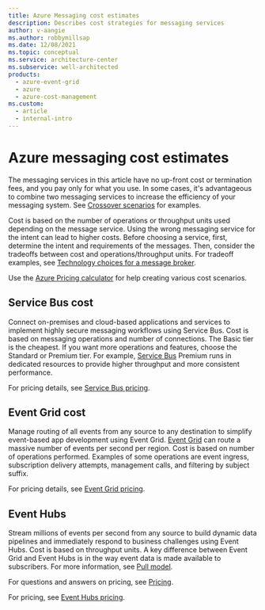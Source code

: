 ```yaml
---
title: Azure Messaging cost estimates
description: Describes cost strategies for messaging services
author: v-aangie
ms.author: robbymillsap
ms.date: 12/08/2021
ms.topic: conceptual
ms.service: architecture-center
ms.subservice: well-architected
products:
  - azure-event-grid
  - azure
  - azure-cost-management
ms.custom:
  - article
  - internal-intro
---
```


# Azure messaging cost estimates

The messaging services in this article have no up-front cost or termination fees, and you pay only for what you use. In some cases, it's advantageous to combine two messaging services to increase the efficiency of your messaging system. See [Crossover scenarios](/azure/architecture/guide/technology-choices/messaging#crossover-scenarios) for examples.

Cost is based on the number of operations or throughput units used depending on the message service. Using the wrong messaging service for the intent can lead to higher costs. Before choosing a service, first, determine the intent and requirements of the messages. Then, consider the tradeoffs between cost and operations/throughput units. For tradeoff examples, see [Technology choices for a message broker](/azure/architecture/guide/technology-choices/messaging#technology-choices-for-a-message-broker).

Use the [Azure Pricing calculator](https://azure.microsoft.com/pricing/calculator/) for help creating various cost scenarios.

## Service Bus cost

Connect on-premises and cloud-based applications and services to implement highly secure messaging workflows using Service Bus. Cost is based on messaging operations and number of connections. The Basic tier is the cheapest. If you want more operations and features, choose the Standard or Premium tier. For example, [Service Bus](/azure/architecture/reference-architectures/enterprise-integration/queues-events#service-bus) Premium runs in dedicated resources to provide higher throughput and more consistent performance.

For pricing details, see [Service Bus pricing](https://azure.microsoft.com/pricing/details/service-bus/).

## Event Grid cost

Manage routing of all events from any source to any destination to simplify event-based app development using Event Grid. [Event Grid](/azure/architecture/reference-architectures/serverless/cloud-automation#event-grid) can route a massive number of events per second per region. Cost is based on number of operations performed. Examples of some operations are event ingress, subscription delivery attempts, management calls, and filtering by subject suffix.

For pricing details, see [Event Grid pricing](https://azure.microsoft.com/pricing/details/event-grid/).

## Event Hubs

Stream millions of events per second from any source to build dynamic data pipelines and immediately respond to business challenges using Event Hubs. Cost is based on throughput units. A key difference between Event Grid and Event Hubs is in the way event data is made available to subscribers. For more information, see [Pull model](/azure/architecture/guide/technology-choices/messaging#pull-model-1).

For questions and answers on pricing, see [Pricing](/azure/event-hubs/event-hubs-faq#pricing).

For pricing, see [Event Hubs pricing](https://azure.microsoft.com/pricing/details/event-hubs/).
